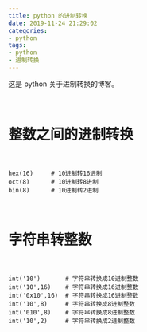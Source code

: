 ```yaml
---
title: python 的进制转换
date: 2019-11-24 21:29:02
categories:
- python
tags:
- python
- 进制转换
---
```

这是 python 关于进制转换的博客。

<!-- more -->

<br/>

# 整数之间的进制转换

<br/>

	hex(16)     # 10进制转16进制
	oct(8)      # 10进制转8进制
	bin(8)      # 10进制转2进制

<br/>

# 字符串转整数

<br/>

	int('10')       # 字符串转换成10进制整数
	int('10',16)    # 字符串转换成16进制整数
	int('0x10',16)  # 字符串转换成16进制整数
	int('10',8)     # 字符串转换成8进制整数
	int('010',8)    # 字符串转换成8进制整数
	int('10',2)     # 字符串转换成2进制整数
